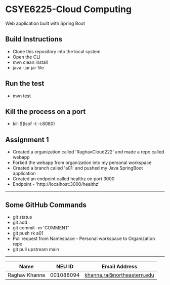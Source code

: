 # CSYE6225-Cloud Computing
Web application built with Spring Boot

## Build Instructions
-  Clone this repository  into the local system
-  Open the CLI
-  mvn clean install
-  java -jar jar file

## Run the test
-  mvn test

## Kill the process on a port
-  kill $(lsof -t -i:8080)

## Assignment 1
-   Created a organization called 'RaghavCloud222' and made a repo called webapp
-   Forked the webapp from organization into my personal workspace
-   Created a branch called 'a01' and pushed my Java SpringBoot application
-   Created an endpoint called healthz on port 3000
-   Endpoint - 'http://localhost:3000/healthz'

--------------------------------------------------------
## Some GitHub Commands
-   git status
-   git add .
-   git commit -m 'COMMENT'
-   git push rk a01
-   Pull request from Namespace - Personal workspace to Organization repo
-   git pull upstream main


----------------------------
| Name | NEU ID | Email Address              |
|------| --- |----------------------------|
| Raghav Khanna | 001088094 | khanna.ra@northeastern.edu |

